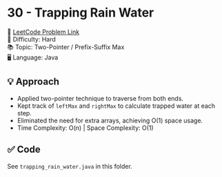 # 30 - Trapping Rain Water

🔗 [LeetCode Problem Link](https://leetcode.com/problems/trapping-rain-water/)  
📌 Difficulty: Hard  
📚 Topic: Two-Pointer / Prefix-Suffix Max  
🖥️ Language: Java

## 💡 Approach
- Applied two-pointer technique to traverse from both ends.
- Kept track of `leftMax` and `rightMax` to calculate trapped water at each step.
- Eliminated the need for extra arrays, achieving O(1) space usage.
- Time Complexity: O(n) | Space Complexity: O(1)

## ✅ Code
See `trapping_rain_water.java` in this folder.
